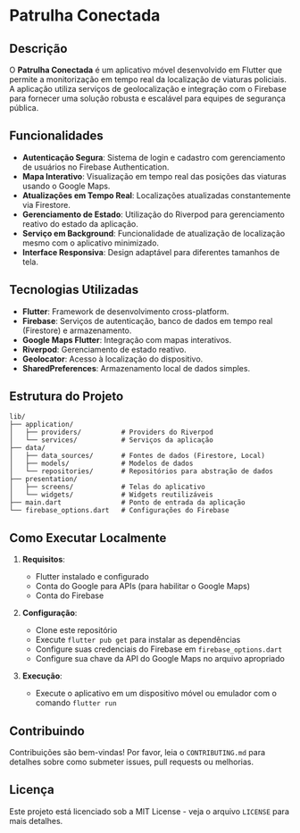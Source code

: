 # Patrulha Conectada

## Descrição
O **Patrulha Conectada** é um aplicativo móvel desenvolvido em Flutter que permite a monitorização em tempo real da localização de viaturas policiais. A aplicação utiliza serviços de geolocalização e integração com o Firebase para fornecer uma solução robusta e escalável para equipes de segurança pública.

## Funcionalidades

- **Autenticação Segura**: Sistema de login e cadastro com gerenciamento de usuários no Firebase Authentication.
- **Mapa Interativo**: Visualização em tempo real das posições das viaturas usando o Google Maps.
- **Atualizações em Tempo Real**: Localizações atualizadas constantemente via Firestore.
- **Gerenciamento de Estado**: Utilização do Riverpod para gerenciamento reativo do estado da aplicação.
- **Serviço em Background**: Funcionalidade de atualização de localização mesmo com o aplicativo minimizado.
- **Interface Responsiva**: Design adaptável para diferentes tamanhos de tela.

## Tecnologias Utilizadas

- **Flutter**: Framework de desenvolvimento cross-platform.
- **Firebase**: Serviços de autenticação, banco de dados em tempo real (Firestore) e armazenamento.
- **Google Maps Flutter**: Integração com mapas interativos.
- **Riverpod**: Gerenciamento de estado reativo.
- **Geolocator**: Acesso à localização do dispositivo.
- **SharedPreferences**: Armazenamento local de dados simples.

## Estrutura do Projeto

```
lib/
├── application/
│   ├── providers/          # Providers do Riverpod
│   └── services/           # Serviços da aplicação
├── data/
│   ├── data_sources/       # Fontes de dados (Firestore, Local)
│   ├── models/             # Modelos de dados
│   └── repositories/       # Repositórios para abstração de dados
├── presentation/
│   ├── screens/            # Telas do aplicativo
│   └── widgets/            # Widgets reutilizáveis
├── main.dart               # Ponto de entrada da aplicação
└── firebase_options.dart   # Configurações do Firebase
```

## Como Executar Localmente

1. **Requisitos**:
   - Flutter instalado e configurado
   - Conta do Google para APIs (para habilitar o Google Maps)
   - Conta do Firebase

2. **Configuração**:
   - Clone este repositório
   - Execute `flutter pub get` para instalar as dependências
   - Configure suas credenciais do Firebase em `firebase_options.dart`
   - Configure sua chave da API do Google Maps no arquivo apropriado

3. **Execução**:
   - Execute o aplicativo em um dispositivo móvel ou emulador com o comando `flutter run`

## Contribuindo

Contribuições são bem-vindas! Por favor, leia o `CONTRIBUTING.md` para detalhes sobre como submeter issues, pull requests ou melhorias.

## Licença

Este projeto está licenciado sob a MIT License - veja o arquivo `LICENSE` para mais detalhes.
